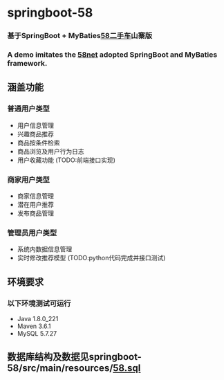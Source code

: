# springboot-58
### 基于SpringBoot + MyBaties[58二手车](https://www.58.com/ershouche/)山寨版
### A demo imitates the [58net](https://www.58.com/ershouche/) adopted SpringBoot and MyBaties framework.

## 涵盖功能
### 普通用户类型
* 用户信息管理
* 兴趣商品推荐
* 商品按条件检索
* 商品浏览及用户行为日志
* 用户收藏功能 (TODO:前端接口实现)
### 商家用户类型
* 商家信息管理
* 潜在用户推荐
* 发布商品管理
### 管理员用户类型
* 系统内数据信息管理
* 实时修改推荐模型 (TODO:python代码完成并接口测试)

## 环境要求
### 以下环境测试可运行
* Java 1.8.0_221
* Maven 3.6.1
* MySQL 5.7.27

## 数据库结构及数据见springboot-58/src/main/resources/[58.sql](https://github.com/AlbertoWang/springboot-58/blob/master/src/main/resources/58.sql)
